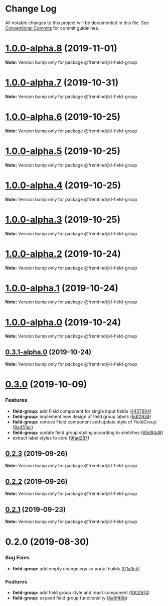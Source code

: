 # Change Log

All notable changes to this project will be documented in this file.
See [Conventional Commits](https://conventionalcommits.org) for commit guidelines.

# [1.0.0-alpha.8](https://github.com/fremtind/jokul/compare/@fremtind/jkl-field-group@1.0.0-alpha.7...@fremtind/jkl-field-group@1.0.0-alpha.8) (2019-11-01)

**Note:** Version bump only for package @fremtind/jkl-field-group





# [1.0.0-alpha.7](https://github.com/fremtind/jokul/compare/@fremtind/jkl-field-group@1.0.0-alpha.6...@fremtind/jkl-field-group@1.0.0-alpha.7) (2019-10-31)

**Note:** Version bump only for package @fremtind/jkl-field-group





# [1.0.0-alpha.6](https://github.com/fremtind/jokul/compare/@fremtind/jkl-field-group@1.0.0-alpha.5...@fremtind/jkl-field-group@1.0.0-alpha.6) (2019-10-25)

**Note:** Version bump only for package @fremtind/jkl-field-group





# [1.0.0-alpha.5](https://github.com/fremtind/jokul/compare/@fremtind/jkl-field-group@1.0.0-alpha.4...@fremtind/jkl-field-group@1.0.0-alpha.5) (2019-10-25)

**Note:** Version bump only for package @fremtind/jkl-field-group





# [1.0.0-alpha.4](https://github.com/fremtind/jokul/compare/@fremtind/jkl-field-group@1.0.0-alpha.3...@fremtind/jkl-field-group@1.0.0-alpha.4) (2019-10-25)

**Note:** Version bump only for package @fremtind/jkl-field-group





# [1.0.0-alpha.3](https://github.com/fremtind/jokul/compare/@fremtind/jkl-field-group@1.0.0-alpha.2...@fremtind/jkl-field-group@1.0.0-alpha.3) (2019-10-25)

**Note:** Version bump only for package @fremtind/jkl-field-group





# [1.0.0-alpha.2](https://github.com/fremtind/jokul/compare/@fremtind/jkl-field-group@1.0.0-alpha.1...@fremtind/jkl-field-group@1.0.0-alpha.2) (2019-10-24)

**Note:** Version bump only for package @fremtind/jkl-field-group





# [1.0.0-alpha.1](https://github.com/fremtind/jokul/compare/@fremtind/jkl-field-group@1.0.0-alpha.0...@fremtind/jkl-field-group@1.0.0-alpha.1) (2019-10-24)

**Note:** Version bump only for package @fremtind/jkl-field-group





# [1.0.0-alpha.0](https://github.com/fremtind/jokul/compare/@fremtind/jkl-field-group@0.3.1-alpha.0...@fremtind/jkl-field-group@1.0.0-alpha.0) (2019-10-24)

**Note:** Version bump only for package @fremtind/jkl-field-group





## [0.3.1-alpha.0](https://github.com/fremtind/jokul/compare/@fremtind/jkl-field-group@0.3.0...@fremtind/jkl-field-group@0.3.1-alpha.0) (2019-10-24)

**Note:** Version bump only for package @fremtind/jkl-field-group





# [0.3.0](https://github.com/fremtind/jokul/compare/@fremtind/jkl-field-group@0.2.3...@fremtind/jkl-field-group@0.3.0) (2019-10-09)


### Features

* **field-group:** add Field component for single input fields ([4457804](https://github.com/fremtind/jokul/commit/4457804))
* **field-group:** implement new design of field group labels ([6df2939](https://github.com/fremtind/jokul/commit/6df2939))
* **field-group:** remove Field component and update style of FieldGroup ([8a451ac](https://github.com/fremtind/jokul/commit/8a451ac))
* **field-group:** update field group styling according to sketches ([69d94d8](https://github.com/fremtind/jokul/commit/69d94d8))
* extract label styles to core ([9fad287](https://github.com/fremtind/jokul/commit/9fad287))





## [0.2.3](https://github.com/fremtind/jokul/compare/@fremtind/jkl-field-group@0.2.2...@fremtind/jkl-field-group@0.2.3) (2019-09-26)

**Note:** Version bump only for package @fremtind/jkl-field-group





## [0.2.2](https://github.com/fremtind/jokul/compare/@fremtind/jkl-field-group@0.2.1...@fremtind/jkl-field-group@0.2.2) (2019-09-26)

**Note:** Version bump only for package @fremtind/jkl-field-group





## [0.2.1](https://github.com/fremtind/jokul/compare/@fremtind/jkl-field-group@0.2.0...@fremtind/jkl-field-group@0.2.1) (2019-09-23)

**Note:** Version bump only for package @fremtind/jkl-field-group





# 0.2.0 (2019-08-30)


### Bug Fixes

* **field-group:** add empty changelogs so portal builds ([ff1a3c5](https://github.com/fremtind/jokul/commit/ff1a3c5))


### Features

* **field-group:** add field group style and react component ([f002974](https://github.com/fremtind/jokul/commit/f002974))
* **field-group:** expand field group functionality ([8a9f40b](https://github.com/fremtind/jokul/commit/8a9f40b))
